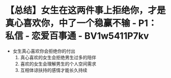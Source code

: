 # 【总结】女生在这两件事上拒绝你，才是真心喜欢你，中了一个稳赢不输 - P1：私信 - 恋爱百事通 - BV1w5411P7kv

-   女生真心喜欢你会拒绝你的付出
    1.  真心喜欢的女生会拒绝男生过多的陪伴
    2.  喜欢的女生会理解男生的个人空间需求
    3.  互相体谅扶持的感情才能长久持续